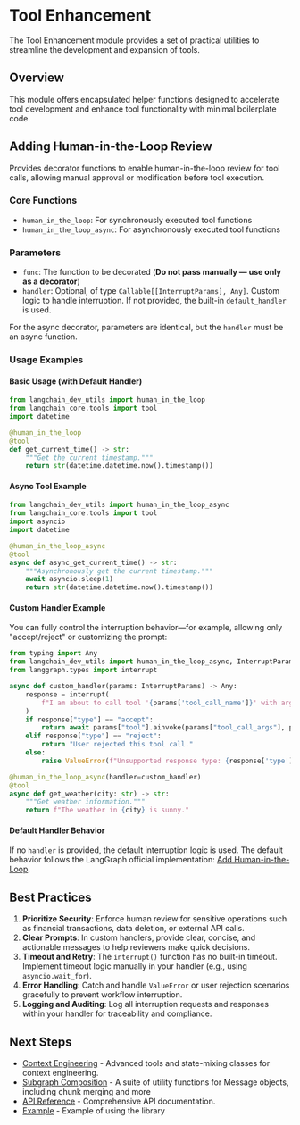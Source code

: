 # Tool Enhancement

The Tool Enhancement module provides a set of practical utilities to streamline the development and expansion of tools.

## Overview

This module offers encapsulated helper functions designed to accelerate tool development and enhance tool functionality with minimal boilerplate code.

## Adding Human-in-the-Loop Review

Provides decorator functions to enable human-in-the-loop review for tool calls, allowing manual approval or modification before tool execution.

### Core Functions

- `human_in_the_loop`: For synchronously executed tool functions
- `human_in_the_loop_async`: For asynchronously executed tool functions

### Parameters

- `func`: The function to be decorated (**Do not pass manually — use only as a decorator**)
- `handler`: Optional, of type `Callable[[InterruptParams], Any]`. Custom logic to handle interruption. If not provided, the built-in `default_handler` is used.

For the async decorator, parameters are identical, but the `handler` must be an async function.

### Usage Examples

#### Basic Usage (with Default Handler)

```python
from langchain_dev_utils import human_in_the_loop
from langchain_core.tools import tool
import datetime

@human_in_the_loop
@tool
def get_current_time() -> str:
    """Get the current timestamp."""
    return str(datetime.datetime.now().timestamp())
```

#### Async Tool Example

```python
from langchain_dev_utils import human_in_the_loop_async
from langchain_core.tools import tool
import asyncio
import datetime

@human_in_the_loop_async
@tool
async def async_get_current_time() -> str:
    """Asynchronously get the current timestamp."""
    await asyncio.sleep(1)
    return str(datetime.datetime.now().timestamp())
```

#### Custom Handler Example

You can fully control the interruption behavior—for example, allowing only "accept/reject" or customizing the prompt:

```python
from typing import Any
from langchain_dev_utils import human_in_the_loop_async, InterruptParams
from langgraph.types import interrupt

async def custom_handler(params: InterruptParams) -> Any:
    response = interrupt(
        f"I am about to call tool '{params['tool_call_name']}' with args: {params['tool_call_args']}. Please confirm whether to proceed."
    )
    if response["type"] == "accept":
        return await params["tool"].ainvoke(params["tool_call_args"], params["config"])
    elif response["type"] == "reject":
        return "User rejected this tool call."
    else:
        raise ValueError(f"Unsupported response type: {response['type']}")

@human_in_the_loop_async(handler=custom_handler)
@tool
async def get_weather(city: str) -> str:
    """Get weather information."""
    return f"The weather in {city} is sunny."
```

#### Default Handler Behavior

If no `handler` is provided, the default interruption logic is used. The default behavior follows the LangGraph official implementation: [Add Human-in-the-Loop](https://docs.langchain.com/oss/python/langgraph/add-human-in-the-loop).

## Best Practices

1. **Prioritize Security**: Enforce human review for sensitive operations such as financial transactions, data deletion, or external API calls.
2. **Clear Prompts**: In custom handlers, provide clear, concise, and actionable messages to help reviewers make quick decisions.
3. **Timeout and Retry**: The `interrupt()` function has no built-in timeout. Implement timeout logic manually in your handler (e.g., using `asyncio.wait_for`).
4. **Error Handling**: Catch and handle `ValueError` or user rejection scenarios gracefully to prevent workflow interruption.
5. **Logging and Auditing**: Log all interruption requests and responses within your handler for traceability and compliance.

## Next Steps

- [Context Engineering](./context-engineering.md) - Advanced tools and state-mixing classes for context engineering.
- [Subgraph Composition](./graph_pipeline.md) - A suite of utility functions for Message objects, including chunk merging and more
- [API Reference](./api-reference.md) - Comprehensive API documentation.
- [Example](./example.md) - Example of using the library
